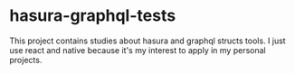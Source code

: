 # hasura-graphql-tests
This project contains studies about hasura and graphql structs tools. 
I just use react and native because it's my interest to apply in my personal projects.

